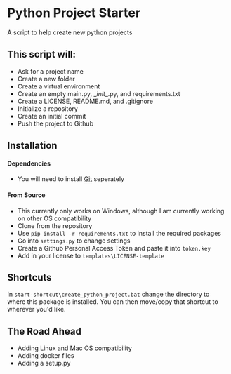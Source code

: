 # Python Project Starter
A script to help create new python projects
## This script will:
* Ask for a project name
* Create a new folder
* Create a virtual environment
* Create an empty main.py, \__init__.py, and requirements.txt
* Create a LICENSE, README.md, and .gitignore
* Initialize a repository
* Create an initial commit
* Push the project to Github
## Installation
#### Dependencies
* You will need to install [Git](https://git-scm.com/downloads) seperately
#### From Source
* This currently only works on Windows, although I am currently working on other OS compatibility
* Clone from the repository
* Use `pip install -r requirements.txt` to install the required packages
* Go into `settings.py` to change settings
* Create a Github Personal Access Token and paste it into `token.key`
* Add in your license to `templates\LICENSE-template`
## Shortcuts
In `start-shortcut\create_python_project.bat` change the directory to where this package is installed. You can then move/copy that shortcut to wherever you'd like.
## The Road Ahead
* Adding Linux and Mac OS compatibility
* Adding docker files
* Adding a setup.py